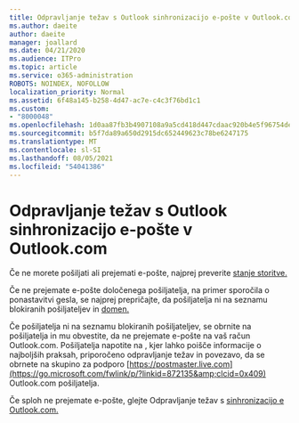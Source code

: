 ```yaml
---
title: Odpravljanje težav s Outlook sinhronizacijo e-pošte v Outlook.com
ms.author: daeite
author: daeite
manager: joallard
ms.date: 04/21/2020
ms.audience: ITPro
ms.topic: article
ms.service: o365-administration
ROBOTS: NOINDEX, NOFOLLOW
localization_priority: Normal
ms.assetid: 6f48a145-b258-4d47-ac7e-c4c3f76bd1c1
ms.custom:
- "8000048"
ms.openlocfilehash: 1d0aa87fb3b4907108a9a5cd418d447cdaac920b4e5f96754dec2d0bd354b92d
ms.sourcegitcommit: b5f7da89a650d2915dc652449623c78be6247175
ms.translationtype: MT
ms.contentlocale: sl-SI
ms.lasthandoff: 08/05/2021
ms.locfileid: "54041386"
---
```

# <a name="fix-outlookcom-email-sync-issues"></a>Odpravljanje težav s Outlook sinhronizacijo e-pošte v Outlook.com

Če ne morete pošiljati ali prejemati e-pošte, najprej preverite [stanje storitve.](https://go.microsoft.com/fwlink/p/?linkid=837482&amp;clcid=0x409)
  
Če ne prejemate e-pošte določenega pošiljatelja, na primer sporočila o ponastavitvi gesla, se najprej prepričajte, da pošiljatelja ni na seznamu blokiranih pošiljateljev in [domen.](https://outlook.live.com/mail/options/mail/junkEmail/blockedSendersAndDomains)
  
Če pošiljatelja ni na seznamu blokiranih pošiljateljev, se obrnite na pošiljatelja in mu obvestite, da ne prejemate e-pošte na vaš račun Outlook.com. Pošiljatelja napotite na , kjer lahko poišče informacije o najboljših praksah, priporočeno odpravljanje težav in povezavo, da se obrnete na skupino za podporo [https://postmaster.live.com](https://go.microsoft.com/fwlink/p/?linkid=872135&amp;clcid=0x409) Outlook.com pošiljatelja.
  
Če sploh ne prejemate e-pošte, glejte Odpravljanje težav s [sinhronizacijo e Outlook.com.](https://support.office.com/article/d39e3341-8d79-4bf1-b3c7-ded602233642?wt.mc_id=Office_Outlook_com_Alchemy)